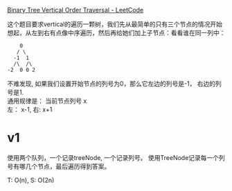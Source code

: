 [Binary Tree Vertical Order Traversal - LeetCode](https://leetcode.com/problems/binary-tree-vertical-order-traversal/)  

这个题目要求vertical的遍历一颗树，我们先从最简单的只有三个节点的情况开始想起，从左到右有点像中序遍历，然后再给她们加上子节点：看看谁在同一列中：
```
    0  
   / \  
  -1  1  
  /\  /\  
-2  0 0 2  
```
不难发现, 如果我们设置开始节点的列号为0，那么它左边的列号是-1， 右边的列号是1.  
通用规律是：
当前节点列号 x  
左： x-1, 右: x+1
# v1
使用两个队列，一个记录treeNode, 一个记录列号。
使用TreeNode记录每一个列号有哪几个节点，最后遍历得到答案。  

T: O(n), S: O(2n)
